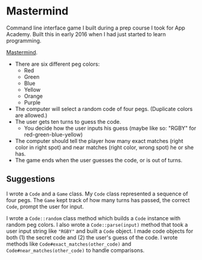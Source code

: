 # Mastermind

Command line interface game I built during a prep course I took for App Academy.
Built this in early 2016 when I had just started to learn programming.

[Mastermind][wiki-mastermind].

* There are six different peg colors:
    * Red
    * Green
    * Blue
    * Yellow
    * Orange
    * Purple
* The computer will select a random code of four pegs. (Duplicate colors
  are allowed.)
* The user gets ten turns to guess the code.
    * You decide how the user inputs his guess (maybe like so: "RGBY"
      for red-green-blue-yellow)
* The computer should tell the player how many exact matches (right
  color in right spot) and near matches (right color, wrong spot) he
  or she has.
* The game ends when the user guesses the code, or is out of turns.

## Suggestions

I wrote a `Code` and a `Game` class. My `Code` class represented a
sequence of four pegs. The `Game` kept track of how many turns has
passed, the correct `Code`, prompt the user for input.

I wrote a `Code::random` class method which builds a `Code` instance
with random peg colors. I also wrote a `Code::parse(input)` method
that took a user input string like `"RGBY"` and built a `Code`
object. I made code objects for both (1) the secret code and (2) the
user's guess of the code. I wrote methods like
`Code#exact_matches(other_code)` and `Code#near_matches(other_code)` to
handle comparisons.

[wiki-mastermind]: http://en.wikipedia.org/wiki/Mastermind_(game)

